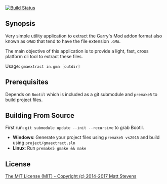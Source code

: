 [![Build Status](https://travis-ci.org/handsomematt/gmad-extract.svg?branch=master)](https://travis-ci.org/handsomematt/gmad-extract)

## Synopsis

Very simple utility application to extract the Garry's Mod addon format also known as `GMAD`
that tend to have the file extension `.GMA`.

The main objective of this application is to provide a light, fast, cross platform cli tool
to extract these files.

Usage: `gmaextract in.gma [outdir]`

## Prerequisites

Depends on `Bootil` which is included as a git submodule and `premake5` to build project files.

## Building From Source

First run: `git submodule update --init --recursive` to grab Bootil.

* **Windows**: Generate your project files using `premake5 vs2015` and build using `project/gmaextract.sln`
* **Linux**: Run `premake5 gmake && make`

## License

[The MIT License (MIT) - Copyright (c) 2014-2017 Matt Stevens](LICENSE)
